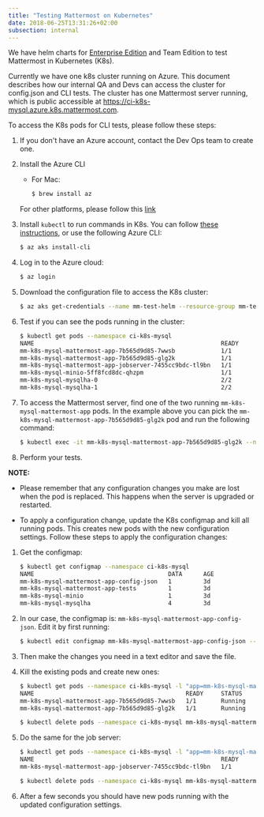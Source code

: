 ```yaml
---
title: "Testing Mattermost on Kubernetes"
date: 2018-06-25T13:31:26+02:00
subsection: internal
---
```


We have helm charts for [Enterprise Edition](https://github.com/mattermost/mattermost-kubernetes/) and Team Edition to test Mattermost in Kubernetes (K8s).

Currently we have one k8s cluster running on Azure. This document describes how our internal QA and Devs can access the cluster for config.json and CLI tests. The cluster has one Mattermost server running, which is public accessible at https://ci-k8s-mysql.azure.k8s.mattermost.com.

To access the K8s pods for CLI tests, please follow these steps:

1. If you don't have an Azure account, contact the Dev Ops team to create one.

2. Install the Azure CLI

    * For Mac:

        ```Bash
        $ brew install az
        ```

    For other platforms, please follow this [link](https://docs.microsoft.com/en-us/cli/azure/install-azure-cli?view=azure-cli-latest)

3. Install `kubectl` to run commands in K8s. You can follow [these instructions](https://kubernetes.io/docs/tasks/tools/install-kubectl/), or use the following Azure CLI:

    ```Bash
    $ az aks install-cli
    ```


4. Log in to the Azure cloud:

    ```Bash
    $ az login
    ```

5. Download the configuration file to access the K8s cluster:

    ```Bash
    $ az aks get-credentials --name mm-test-helm --resource-group mm-test-helm-k8s
    ```

6. Test if you can see the pods running in the cluster:

    ```Bash
    $ kubectl get pods --namespace ci-k8s-mysql
    NAME                                                     READY     STATUS    RESTARTS   AGE
    mm-k8s-mysql-mattermost-app-7b565d9d85-7wwsb             1/1       Running   2          3d
    mm-k8s-mysql-mattermost-app-7b565d9d85-glg2k             1/1       Running   0          3d
    mm-k8s-mysql-mattermost-app-jobserver-7455cc9bdc-tl9bn   1/1       Running   0          3d
    mm-k8s-mysql-minio-5ff8fcd8dc-qhzpm                      1/1       Running   0          3d
    mm-k8s-mysql-mysqlha-0                                   2/2       Running   0          3d
    mm-k8s-mysql-mysqlha-1                                   2/2       Running   0          3d
    ```

7. To access the Mattermost server, find one of the two running `mm-k8s-mysql-mattermost-app` pods. In the example above you can pick the `mm-k8s-mysql-mattermost-app-7b565d9d85-glg2k` pod and run the following command:

    ```Bash
    $ kubectl exec -it mm-k8s-mysql-mattermost-app-7b565d9d85-glg2k --namespace ci-k8s-mysql -- /bin/bash
    ```

8. Perform your tests.

**NOTE:**

* Please remember that any configuration changes you make are lost when the pod is replaced. This happens when the server is upgraded or restarted.

* To apply a configuration change, update the K8s configmap and kill all running pods. This creates new pods with the new configuration settings. Follow these steps to apply the configuration changes:

1. Get the configmap:

    ```Bash
    $ kubectl get configmap --namespace ci-k8s-mysql
    NAME                                      DATA      AGE
    mm-k8s-mysql-mattermost-app-config-json   1         3d
    mm-k8s-mysql-mattermost-app-tests         1         3d
    mm-k8s-mysql-minio                        1         3d
    mm-k8s-mysql-mysqlha                      4         3d
    ```

2. In our case, the configmap is: `mm-k8s-mysql-mattermost-app-config-json`. Edit it by first running:

    ```Bash
    $ kubectl edit configmap mm-k8s-mysql-mattermost-app-config-json --namespace ci-k8s-mysql
    ```

3. Then make the changes you need in a text editor and save the file.
4. Kill the existing pods and create new ones:

    ```Bash
    $ kubectl get pods --namespace ci-k8s-mysql -l "app=mm-k8s-mysql-mattermost-app"
    NAME                                           READY     STATUS    RESTARTS   AGE
    mm-k8s-mysql-mattermost-app-7b565d9d85-7wwsb   1/1       Running   2          3d
    mm-k8s-mysql-mattermost-app-7b565d9d85-glg2k   1/1       Running   0          3d

    $ kubectl delete pods --namespace ci-k8s-mysql mm-k8s-mysql-mattermost-app-7b565d9d85-7wwsb mm-k8s-mysql-mattermost-app-7b565d9d85-glg2k
    ```

5. Do the same for the job server:

    ```Bash
    $ kubectl get pods --namespace ci-k8s-mysql -l "app=mm-k8s-mysql-mattermost-app-jobserver"
    NAME                                                     READY     STATUS    RESTARTS   AGE
    mm-k8s-mysql-mattermost-app-jobserver-7455cc9bdc-tl9bn   1/1       Running   0          3d

    $ kubectl delete pods --namespace ci-k8s-mysql mm-k8s-mysql-mattermost-app-jobserver-7455cc9bdc-tl9bn
    ```

6. After a few seconds you should have new pods running with the updated configuration settings.
